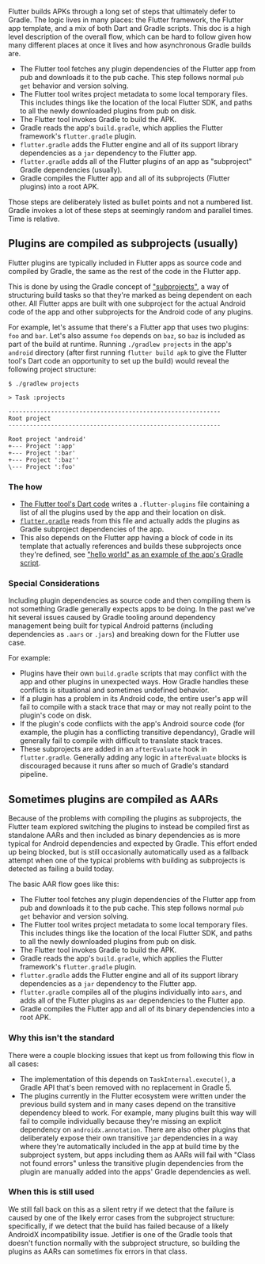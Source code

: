 Flutter builds APKs through a long set of steps that ultimately defer to Gradle.
The logic lives in many places: the Flutter framework, the Flutter app template,
and a mix of both Dart and Gradle scripts. This doc is a high level description
of the overall flow, which can be hard to follow given how many different
places at once it lives and how asynchronous Gradle builds are.

- The Flutter tool fetches any plugin dependencies of the Flutter app from pub
  and downloads it to the pub cache. This step follows normal `pub get` behavior
  and version solving.
- The Flutter tool writes project metadata to some local temporary files. This
  includes things like the location of the local Flutter SDK, and paths to all
  the newly downloaded plugins from pub on disk.
- The Flutter tool invokes Gradle to build the APK.
- Gradle reads the app's `build.gradle`, which applies the Flutter framework's
  `flutter.gradle` plugin.
- `flutter.gradle` adds the Flutter engine and all of its support library
  dependencies as a `jar` dependency to the Flutter app.
- `flutter.gradle` adds all of the Flutter plugins of an app as "subproject"
  Gradle dependencies (usually).
- Gradle compiles the Flutter app and all of its subprojects (Flutter plugins)
  into a root APK.

Those steps are deliberately listed as bullet points and not a numbered list.
Gradle invokes a lot of these steps at seemingly random and parallel times.
Time is relative.

## Plugins are compiled as subprojects (usually)

Flutter plugins are typically included in Flutter apps as source code and
compiled by Gradle, the same as the rest of the code in the Flutter app. 

This is done by using the Gradle concept of
["subprojects"](https://docs.gradle.org/current/userguide/multi_project_builds.html#sec:subproject_configuration),
a way of structuring build tasks so that they're marked as being dependent on
each other. All Flutter apps are built with one subproject for the actual
Android code of the app and other subprojects for the Android code of any
plugins.

For example, let's assume that there's a Flutter app that uses two plugins:
`foo` and `bar`. Let's also assume `foo` depends on `baz`, so `baz` is included
as part of the build at runtime. Running `./gradlew projects` in the app's
`android` directory (after first running `flutter build apk` to give the Flutter
tool's Dart code an opportunity to set up the build) would reveal the following
project structure:

```console
$ ./gradlew projects

> Task :projects

------------------------------------------------------------
Root project
------------------------------------------------------------

Root project 'android'
+--- Project ':app'
+--- Project ':bar'
+--- Project ':baz''
\--- Project ':foo'
```

### The how

- [The Flutter tool's Dart
  code](https://github.com/flutter/flutter/blob/82410a5ae7159b9f39e85b713decf532840ac70c/packages/flutter_tools/lib/src/build_system/targets/assets.dart#L115-L119)
  writes a `.flutter-plugins` file containing a list of all the plugins used by
  the app and their location on disk.
- [`flutter.gradle`](https://github.com/flutter/flutter/blob/508c35940b4989c400e7b5a2851d03e4bd0b2ca2/packages/flutter_tools/gradle/flutter.gradle#L243-L264)
  reads from this file and actually adds the plugins as Gradle subproject
  dependencies of the app.
- This also depends on the Flutter app having a block of code in its template
  that actually references and builds these subprojects once they're defined,
  see ["hello world" as an example of the app's Gradle
  script](https://github.com/flutter/flutter/blob/508c35940b4989c400e7b5a2851d03e4bd0b2ca2/examples/hello_world/android/settings.gradle#L15-L19).

### Special Considerations

Including plugin dependencies as source code and then compiling them is not
something Gradle generally expects apps to be doing. In the past we've hit
several issues caused by Gradle tooling around dependency management being built
for typical Android patterns (including dependencies as `.aars` or `.jars`) and
breaking down for the Flutter use case.

For example:

- Plugins have their own `build.gradle` scripts that may conflict with the app
  and other plugins in unexpected ways. How Gradle handles these conflicts is
  situational and sometimes undefined behavior.
- If a plugin has a problem in its Android code, the entire user's app will fail
  to compile with a stack trace that may or may not really point to the plugin's
  code on disk.
- If the plugin's code conflicts with the app's Android source code (for
  example, the plugin has a conflicting transitive dependancy), Gradle will
  generally fail to compile with difficult to translate stack traces.
- These subprojects are added in an `afterEvaluate` hook in `flutter.gradle`.
  Generally adding any logic in `afterEvaluate` blocks is discouraged because it
  runs after so much of Gradle's standard pipeline.

## Sometimes plugins are compiled as AARs

Because of the problems with compiling the plugins as subprojects, the
Flutter team explored switching the plugins to instead be compiled first as
standalone AARs and then included as binary dependencies as is more typical for
Android dependencies and expected by Gradle. This effort ended up being blocked,
but is still occasionally automatically used as a fallback attempt when one of the typical
problems with building as subprojects is detected as failing a build today.

The basic AAR flow goes like this:

- The Flutter tool fetches any plugin dependencies of the Flutter app from pub
  and downloads it to the pub cache. This step follows normal `pub get` behavior
  and version solving.
- The Flutter tool writes project metadata to some local temporary files. This
  includes things like the location of the local Flutter SDK, and paths to all
  the newly downloaded plugins from pub on disk.
- The Flutter tool invokes Gradle to build the APK.
- Gradle reads the app's `build.gradle`, which applies the Flutter framework's
  `flutter.gradle` plugin.
- `flutter.gradle` adds the Flutter engine and all of its support library
  dependencies as a `jar` dependency to the Flutter app.
- `flutter.gradle` compiles all of the plugins individually into `aars`, and
  adds all of the Flutter plugins as `aar` dependencies to the Flutter app.
- Gradle compiles the Flutter app and all of its binary dependencies into a root
  APK.

### Why this isn't the standard

There were a couple blocking issues that kept us from following this flow in all
cases:

- The implementation of this depends on `TaskInternal.execute()`, a Gradle API
  that's been removed with no replacement in Gradle 5.
- The plugins currently in the Flutter ecosystem were written under the previous
  build system and in many cases depend on the transitive dependency bleed to
  work. For example, many plugins built this way will fail to compile
  individually because they're missing an explicit dependency on
  `androidx.annotation`. There are also other plugins that deliberately expose
  their own transitive `jar` dependencies in a way where they're automatically
  included in the app at build time by the subproject system, but apps including them as
  AARs will fail with "Class not found errors" unless the transitive plugin dependencies
  from the plugin are manually added into the apps' Gradle dependencies as well.

### When this is still used

We still fall back on this as a silent retry if we detect that the failure is
caused by one of the likely error cases from the subproject structure:
specifically, if we detect that the build has failed because of a likely
AndroidX incompatibility issue. Jetifier is one of the Gradle tools that doesn't
function normally with the subproject structure, so building the plugins as AARs
can sometimes fix errors in that class.
